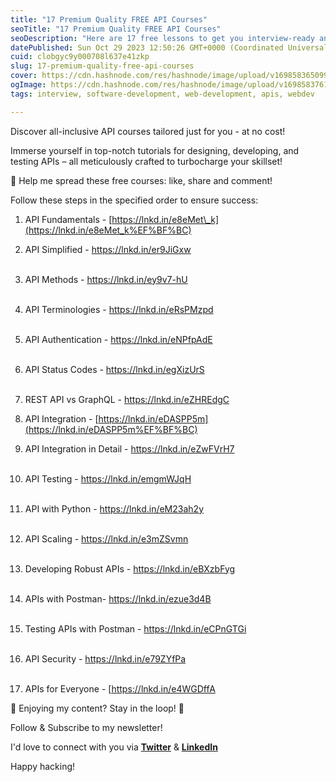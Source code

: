 ```yaml
---
title: "17 Premium Quality FREE API Courses"
seoTitle: "17 Premium Quality FREE API Courses"
seoDescription: "Here are 17 free lessons to get you interview-ready and move ahead of 99% of people..."
datePublished: Sun Oct 29 2023 12:50:26 GMT+0000 (Coordinated Universal Time)
cuid: clobgyc9y000708l637e41zkp
slug: 17-premium-quality-free-api-courses
cover: https://cdn.hashnode.com/res/hashnode/image/upload/v1698583650992/ec42876e-c25e-46a4-9403-ad6fa8cc7cde.png
ogImage: https://cdn.hashnode.com/res/hashnode/image/upload/v1698583761994/5abca1b6-e993-43a5-8637-0032d6b63529.png
tags: interview, software-development, web-development, apis, webdev

---
```


Discover all-inclusive API courses tailored just for you - at no cost!

Immerse yourself in top-notch tutorials for designing, developing, and testing APIs – all meticulously crafted to turbocharge your skillset!

🙏 Help me spread these free courses: like, share and comment!

Follow these steps in the specified order to ensure success:

1. API Fundamentals - [https://lnkd.in/e8eMet\_k](https://lnkd.in/e8eMet_k%EF%BF%BC)
    
2. API Simplified - [https://lnkd.in/er9JiGxw  
    ](https://lnkd.in/er9JiGxw%EF%BF%BC)    
    
3. API Methods - [https://lnkd.in/ey9v7-hU  
    ](https://lnkd.in/ey9v7-hU%EF%BF%BC)    
    
4. API Terminologies - [https://lnkd.in/eRsPMzpd  
    ](https://lnkd.in/eRsPMzpd%EF%BF%BC)    
    
5. API Authentication - [https://lnkd.in/eNPfpAdE  
    ](https://lnkd.in/eNPfpAdE%EF%BF%BC)    
    
6. API Status Codes - [https://lnkd.in/egXizUrS  
    ](https://lnkd.in/egXizUrS%EF%BF%BC)    
    
7. REST API vs GraphQL - [https://lnkd.in/eZHREdgC  
    ](https://lnkd.in/eZHREdgC%EF%BF%BC)
    
8. API Integration - [https://lnkd.in/eDASPP5m](https://lnkd.in/eDASPP5m%EF%BF%BC)
    
9. API Integration in Detail - [https://lnkd.in/eZwFVrH7  
    ](https://lnkd.in/eZwFVrH7%EF%BF%BC)    
    
10. API Testing - [https://lnkd.in/emgmWJqH  
    ](https://lnkd.in/emgmWJqH%EF%BF%BC)    
    
11. API with Python - [https://lnkd.in/eM23ah2y  
    ](https://lnkd.in/eM23ah2y%EF%BF%BC)    
    
12. API Scaling - [https://lnkd.in/e3mZSvmn  
    ](https://lnkd.in/e3mZSvmn%EF%BF%BC)    
    
13. Developing Robust APIs - [https://lnkd.in/eBXzbFyg  
    ](https://lnkd.in/eBXzbFyg%EF%BF%BC)    
    
14. APIs with Postman- [https://lnkd.in/ezue3d4B  
    ](https://lnkd.in/ezue3d4B%EF%BF%BC)    
    
15. Testing APIs with Postman - [https://lnkd.in/eCPnGTGi  
    ](https://lnkd.in/eCPnGTGi%EF%BF%BC)    
    
16. API Security - [https://lnkd.in/e79ZYfPa  
    ](https://lnkd.in/e79ZYfPa%EF%BF%BC)    
    
17. APIs for Everyone - \[https://lnkd.in/e4WGDffA
    

🌟 Enjoying my content? Stay in the loop! 🌟

Follow & Subscribe to my newsletter!

I'd love to connect with you via [**Twitter**](https://twitter.com/bonaogeto) & [**LinkedIn**](https://www.linkedin.com/in/bonaventureogeto/)

Happy hacking!